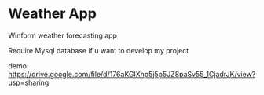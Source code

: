 # Weather App
Winform weather forecasting app

Require Mysql database if u want to develop my project

demo: https://drive.google.com/file/d/176aKGlXhp5j5p5JZ8paSv55_1CjadrJK/view?usp=sharing
